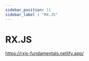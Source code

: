 ```yaml
---
sidebar_position: 11
sidebar_label : "RX.JS"
---
```


# RX.JS

https://rxjs-fundamentals.netlify.app/
